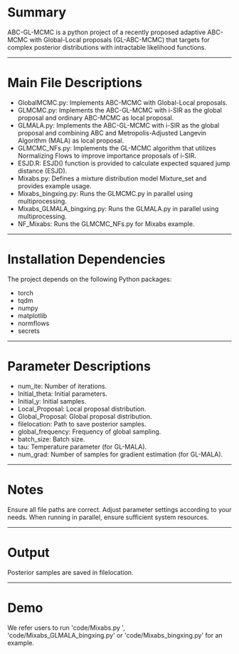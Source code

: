 # Summary

ABC-GL-MCMC is a python project of a recently proposed adaptive ABC-MCMC with Global-Local proposals (GL-ABC-MCMC) that targets for complex posterior distributions with intractable likelihood functions. 

--------
# Main File Descriptions
- GlobalMCMC.py: Implements ABC-MCMC with Global-Local proposals.
- GLMCMC.py: Implements the ABC-GL-MCMC with i-SIR as the global proposal and ordinary ABC-MCMC as local proposal.
- GLMALA.py: Implements the ABC-GL-MCMC with i-SIR as the global proposal and combining ABC and Metropolis-Adjusted Langevin Algorithm (MALA) as local proposal.
- GLMCMC_NFs.py: Implements the GL-MCMC algorithm that utilizes Normalizing Flows to improve importance proposals of i-SIR.
- ESJD.R: ESJD() function is provided to calculate expected squared jump distance (ESJD).
- Mixabs.py: Defines a mixture distribution model Mixture_set and provides example usage.
- Mixabs_bingxing.py: Runs the GLMCMC.py in parallel using multiprocessing.
- Mixabs_GLMALA_bingxing.py: Runs the GLMALA.py in parallel using multiprocessing.
- NF_Mixabs: Runs the GLMCMC_NFs.py for Mixabs example.
--------
# Installation Dependencies
The project depends on the following Python packages:
- torch
- tqdm
- numpy
- matplotlib
- normflows
- secrets
--------
# Parameter Descriptions
- num_ite: Number of iterations.
- Initial_theta: Initial parameters.
- Initial_y: Initial samples.
- Local_Proposal: Local proposal distribution.
- Global_Proposal: Global proposal distribution.
- filelocation: Path to save posterior samples.
- global_frequency: Frequency of global sampling.
- batch_size: Batch size.
- tau: Temperature parameter (for GL-MALA).
- num_grad: Number of samples for gradient estimation (for GL-MALA).
--------  
# Notes

Ensure all file paths are correct. Adjust parameter settings according to your needs. When running in parallel, ensure sufficient system resources.

--------
# Output
Posterior samples are saved in filelocation.

--------
# Demo

We refer users to run 'code/Mixabs.py ', 'code/Mixabs_GLMALA_bingxing.py' or 'code/Mixabs_bingxing.py' for an example.
